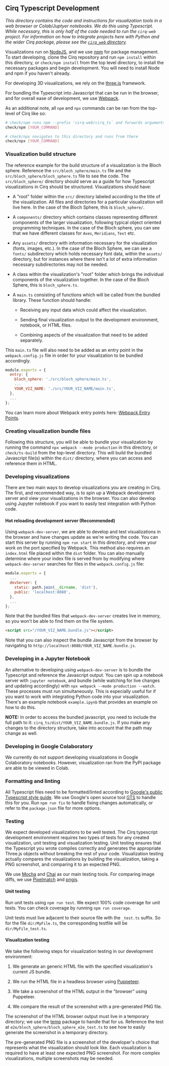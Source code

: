 ## Cirq Typescript Development

_This directory contains the code and instructions for visualization tools in
a web browser or Colab/Juptyer notebooks. We do this using Typescript. While
necessary, this is only half of the code needed to run the `cirq-web` project.
For information on how to integrate projects here with Python and the wider
Cirq package, please see the [`cirq_web` directory](../cirq_web/)._

Visualizations run on [NodeJS](https://nodejs.org/en/), and we use
[npm](https://www.npmjs.com/) for package management. To start developing,
clone the Cirq repository and run `npm install` within this directory, or
`check/npm install` from the top level directory, to install the necessary
packages and begin development. You will need to install Node and npm if you
haven't already.

For developing 3D visualizations, we rely on the
[three.js](https://threejs.org/) framework.

For bundling the Typescript into Javascript that can be run in the browser,
and for overall ease of development, we use
[Webpack](https://webpack.js.org/).

As an additional note, all `npm` and `npx` commands can be ran from the
top-level of Cirq like so:

```bash
# check/npm runs npm --prefix 'cirq-web/cirq_ts` and forwards arguments
check/npm [YOUR_COMMAND]

# check/npx navigates to this directory and runs from there
check/npx [YOUR_COMMAND]
```

### Visualization build structure

The reference example for the build structure of a visualization is the Bloch
sphere. Reference the `src/bloch_sphere/main.ts` file and the
`src/bloch_sphere/bloch_sphere.ts` file to see the code. The
`src/bloch_sphere/` directory should serve as a guide for how Typescript
visualizations in Cirq should be structured. Visualizations should have:

*   A "root" folder within the `src/` directory labeled according to the
     title of the visualization. All files and directories for a particular
     visualization will live here. In the case of the Bloch Sphere, this is
     `bloch_sphere/`.

*   A `components/` directory which contains classes representing different
    components of the larger visualization, following typical object oriented
    programming techniques. In the case of the Bloch sphere, you can see that
    we have different classes for `Axes`, `Meridians`, `Text` etc.

*   Any `assets/` directory with information necessary for the visualization
    (fonts, images, etc.). In the case of the Bloch Sphere, we can see a
    `fonts/` subdirectory which holds necessary font data, within the
    `assets/` directory, but for instances where there isn't a lot of extra
    information necessary subdirectories may not be needed.

*   A class within the visualization's "root" folder which brings the
    individual components of the visualization together. In the case of the
    Bloch Sphere, this is `bloch_sphere.ts`.

*   A `main.ts` consisting of functions which will be called from the bundled
    library. These function should handle:

    *   Receiving any input data which could affect the visualization.

    *   Sending final visualization output to the development environment,
        notebook, or HTML files.

    *   Combining aspects of the visualization that need to be added separately.

This `main.ts` file will also need to be added as an entry point in the
`webpack.config.js` file in order for your visualization to be bundled
accordingly.

```javascript
module.exports = {
  entry: {
    bloch_sphere: './src/bloch_sphere/main.ts',
    ...
    YOUR_VIZ_NAME: './src/YOUR_VIZ_NAME/main.ts',
  },
  ...
};
```

You can learn more about Webpack entry points here: [Webpack Entry
Points](https://webpack.js.org/concepts/entry-points/).

### Creating visualization bundle files

Following this structure, you will be able to bundle your visualization by
running the command `npx webpack --mode production` in this directory, or
`check/ts-build` from the top-level directory. This will build the bundled
Javascript file(s) within the `dist/` directory, where you can access and
reference them in HTML.

### Developing visualizations

There are two main ways to develop visualizations you are creating in Cirq.
The first, and recommended way, is to spin up a Webpack development server and
view your visualizations in the browser. You can also develop using Jupyter
notebook if you want to easily test integration with Python code.

#### Hot reloading development server (Recommended)

Using `webpack-dev-server`, we are able to develop and test visualizations in
the browser and have changes update as we're writing the code. You can start
this server by running `npm run start` in this directory, and view your work
on the port specified by Webpack. This method also requires an `index.html`
file placed within the `dist` folder. You can also manually determine where
your index file is served from by modifying where `webpack-dev-server`
searches for files in the `webpack.config.js` file:

```javascript
module.exports = {
  ...
  devServer: {
    static: path.join(__dirname, 'dist'),
    public: 'localhost:8080',
  },
  ...
};
```

Note that the bundled files that `webpack-dev-server` creates live in memory,
so you won't be able to find them on the file system.

```html
<script src="/YOUR_VIZ_NAME.bundle.js"></script>
```

Note that you can also inspect the bundle Javascript from the browser by
navigating to `http://localhost:8080/YOUR_VIZ_NAME.bundle.js`.

### Developing in a Jupyter Notebook

An alternative to developing using `webpack-dev-server` is to bundle the
Typescript and reference the Javascript output. You can spin up a notebook
server with `jupyter notebook`, and bundle (while watching for live changes
and updating accordingly) with `npx webpack --mode production --watch`. These
processes must run simultaneously. This is especially useful for if you want
to work with integrating Python code into your visualization. There's an
example notebook `example.ipynb` that provides an example on how to do this.

**NOTE:** In order to access the bundled javascript, you need to include the
full path to it: `cirq_ts/dist/YOUR_VIZ_NAME.bundle.js`. If you make any
changes to the directory structure, take into account that the path may change
as well.

### Developing in Google Colaboratory

We currently do not support developing visualizations in Google Colaboratory
notebooks. However, visualization ran from the PyPI package are able to be
viewed in Colab.

### Formatting and linting

All Typescript files need to be formatted/linted according to [Google's public
Typescript style guide](https://google.github.io/styleguide/tsguide.html). We
use Google's open source tool [GTS](https://github.com/google/gts) to handle
this for you. Run `npm run fix` to handle fixing changes automatically, or
refer to the `package.json` file for more options.

### Testing

We expect developed visualizations to be well tested. The Cirq typescript
development environment requires two types of tests for any created
visualization, unit testing and visualization testing. Unit testing ensures
that the Typescript you wrote compiles correctly and generates the appropriate
Three.js objects without breaking the rest of your code. Visualization testing
actually compares the visualizations by building the visualization, taking a
PNG screenshot, and comparing it to an expected PNG.

We use [Mocha](https://mochajs.org) and [Chai](https://www.chaijs.com/) as our
main testing tools. For comparing image diffs, we use
[Pixelmatch](https://github.com/mapbox/pixelmatch) and
[pngjs](https://github.com/lukeapage/pngjs).

#### Unit testing

Run unit tests using `npm run test`. We expect 100% code coverage for unit
tests. You can check coverage by running `npm run coverage`.

Unit tests must live adjacent to their source file with the `_test.ts` suffix.
So for the file `dir/MyFile.ts`, the corresponding testfile will be
`dir/MyFile_test.ts`.

#### Visualization testing

We take the following steps for visualization testing in our development
environment:

1.  We generate an generic HTML file with the specified visualization's
    current JS bundle.

2.  We run the HTML file in a headless browser using
    [Puppeteer](https://github.com/puppeteer/puppeteer).

3.  We take a screenshot of the HTML output in the "browser" using Puppeteer.

4.  We compare the result of the screenshot with a pre-generated PNG file.

The screenshot of the HTML browser output must live in a temporary directory;
we use the [temp](https://github.com/bruce/node-temp) package to handle that
for us. Reference the test at `e2e/bloch_sphere/bloch_sphere_e2e_test.ts` to
see how to easily generate the screenshot in a temporary directory.

The pre-generated PNG file is a screenshot of the developer's choice that
represents what the visualization should look like. Each visualization is
required to have at least one expected PNG screenshot. For more complex
visualizations, multiple screenshots may be needed.
